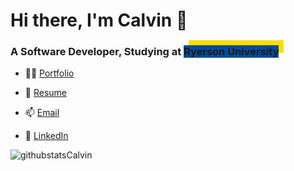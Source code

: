 <h1 align="left">Hi there, I'm Calvin 👋</h1>
<h3 align="left">A Software Developer, Studying at <span style="background-color: #004c9b;box-shadow: 8px -8px 0px 0px #ffdc00;">Ryerson University</span></h3>

- 👨‍💻 <a href="https://calvinyap.com/" target="blank" rel="noopener noreferrer"> Portfolio</a>

- 📝 <a href="https://calvinyap.com/assets/CalvinYapResume2020.pdf" target="blank" rel="noopener noreferrer">Resume</a>

- 📫 <a href="mailto:calvin.gh.yap@rgmail.com" class="">Email</a>

- 💼 <a href="https://www.linkedin.com/in/calvin-yap-b83275193/" target="_blank" rel="noopener noreferrer">LinkedIn</a>


<img align="left" alt="githubstatsCalvin" src="https://github-readme-stats.vercel.app/api?username=calvin-yap&show_icons=true&theme=cobalt&hide_border=true&hide_rank=true"/>






